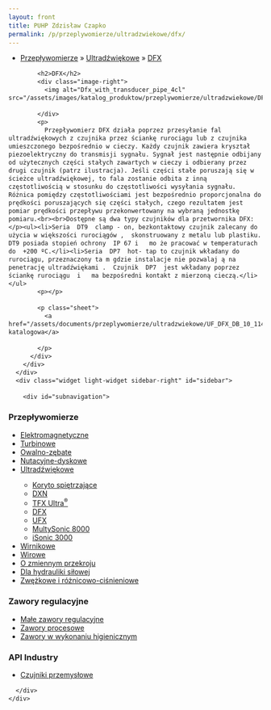 ```yaml
---
layout: front
title: PUHP Zdzisław Czapko
permalink: /p/przeplywomierze/ultradzwiekowe/dfx/
---
```


<div id="content">
  <div class="wrapper-with-color-background">
    <div class="content-area-blog blog-background-sidebar-right">
      <div class="mainarea-left" id="mainarea">
        <div class="blogpost-blog3">
          <div class="post-content">
            <ul class="meta">
<li>
<a href="/p/przeplywomierze">Przepływomierze</a>
»
<a href="/p/przeplywomierze/ultradzwiekowe">Ultradźwiękowe</a>
»
<a href="/p/przeplywomierze/ultradzwiekowe/dfx">DFX</a>
</li>
</ul>

            <h2>DFX</h2>
            <div class="image-right">
              <img alt="Dfx_with_transducer_pipe_4cl" src="/assets/images/katalog_produktow/przeplywomierze/ultradzwiekowe/DFX_with_Transducer_Pipe_4Cl.png">

            </div>
            <p>
              Przepływomierz DFX działa poprzez przesyłanie fal ultradźwiękowych z czujnika przez ściankę rurociągu lub z czujnika umieszczonego bezpośrednio w cieczy. Każdy czujnik zawiera kryształ piezoelektryczny do transmisji sygnału. Sygnał jest następnie odbijany od użytecznych części stałych zawartych w cieczy i odbierany przez drugi czujnik (patrz ilustracja). Jeśli części stałe poruszają się w ścieżce ultradźwiękowej, to fala zostanie odbita z inną częstotliwością w stosunku do częstotliwości wysyłania sygnału. Różnica pomiędzy częstotliwościami jest bezpośrednio proporcjonalna do prędkości poruszających się części stałych, czego rezultatem jest pomiar prędkości przepływu przekonwertowany na wybraną jednostkę pomiaru.<br><br>Dostępne są dwa typy czujników dla przetwornika DFX:</p><ul><li>Seria  DT9  clamp - on, bezkontaktowy czujnik zalecany do użycia w większości rurociągów ,  skonstruowany z metalu lub plastiku.  DT9 posiada stopień ochrony  IP 67 i   mo że pracować w temperaturach do  +200 ºC.</li><li>Seria  DP7  hot- tap to czujnik wkładany do rurociągu, przeznaczony ta m gdzie instalacje nie pozwalaj ą na penetrację ultradźwiękami .  Czujnik  DP7  jest wkładany poprzez ściankę rurociągu  i   ma bezpośredni kontakt z mierzoną cieczą.</li></ul>
            <p></p>
            
            <p class="sheet">
              <a href="/assets/documents/przeplywomierze/ultradzwiekowe/UF_DFX_DB_10_1145_pl.pdf">Karta katalogowa</a>

            </p>
          </div>
        </div>
      </div>
      <div class="widget light-widget sidebar-right" id="sidebar">
        
        <div id="subnavigation">
<h3>Przepływomierze</h3>
<ul class="subcategories">
<li class="category"><a href="/p/przeplywomierze/elektromagnetyczne">Elektromagnetyczne</a></li>
<li class="category"><a href="/p/przeplywomierze/turbinowe">Turbinowe</a></li>
<li class="category"><a href="/p/przeplywomierze/owalno-zebate">Owalno-zębate</a></li>
<li class="category"><a href="/p/przeplywomierze/nutacyjne-dyskowe">Nutacyjne-dyskowe</a></li>
<li class="category"><a href="/p/przeplywomierze/ultradzwiekowe">Ultradźwiękowe</a></li>
<div class="light-widget">
<ul class="products">
<li class="product"><a href="/p/przeplywomierze/ultradzwiekowe/koryto-spietrzajace">Koryto spiętrzające </a></li>
<li class="product"><a href="/p/przeplywomierze/ultradzwiekowe/dxn">DXN</a></li>
<li class="product"><a href="/p/przeplywomierze/ultradzwiekowe/tfx-ultra-sup-sup">TFX Ultra<sup>®</sup></a></li>
<li class="product"><a href="/p/przeplywomierze/ultradzwiekowe/dfx">DFX</a></li>
<li class="product"><a href="/p/przeplywomierze/ultradzwiekowe/ufx">UFX</a></li>
<li class="product"><a href="/p/przeplywomierze/ultradzwiekowe/multysonic-8000">MultySonic 8000</a></li>
<li class="product"><a href="/p/przeplywomierze/ultradzwiekowe/isonic-3000">iSonic 3000</a></li>
</ul>
</div>
<li class="category"><a href="/p/przeplywomierze/wirnikowe">Wirnikowe</a></li>
<li class="category"><a href="/p/przeplywomierze/wirowe">Wirowe</a></li>
<li class="category"><a href="/p/przeplywomierze/o-zmiennym-przekroju">O zmiennym przekroju</a></li>
<li class="category"><a href="/p/przeplywomierze/dla-hydrauliki-silowej">Dla hydrauliki siłowej</a></li>
<li class="category"><a href="/p/przeplywomierze/zwezkowe-i-roznicowo-cisnieniowe">Zwężkowe i różnicowo-ciśnieniowe</a></li>
</ul>
<h3>Zawory regulacyjne</h3>
<ul class="subcategories">
<li class="category"><a href="/p/zawory-regulacyjne/male-zawory-regulacyjne">Małe zawory regulacyjne</a></li>
<li class="category"><a href="/p/zawory-regulacyjne/zawory-procesowe">Zawory procesowe</a></li>
<li class="category"><a href="/p/zawory-regulacyjne/zawory-w-wykonaniu-higienicznym">Zawory w wykonaniu higienicznym</a></li>
</ul>
<h3>API Industry</h3>
<ul class="subcategories">
<li class="category"><a href="/p/api-industry/czujniki-przemyslowe">Czujniki przemysłowe</a></li>
</ul>
</div>

      </div>
    </div>
  </div>
</div>